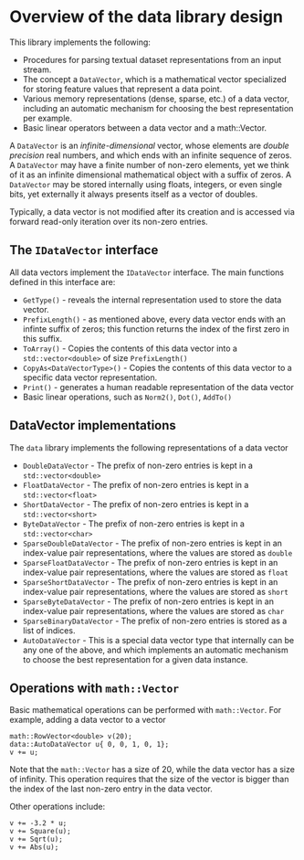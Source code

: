 # Overview of the data library design

This library implements the following:
* Procedures for parsing textual dataset representations from an input stream.
* The concept a `DataVector`, which is a mathematical vector specialized for storing feature values that represent a data point. 
* Various memory representations (dense, sparse, etc.) of a data vector, including an automatic mechanism for choosing the best representation per example.  
* Basic linear operators between a data vector and a math::Vector.  

A `DataVector` is an *infinite-dimensional* vector, whose elements are *double precision* real numbers, and which ends with an infinite sequence of zeros. A `DataVector` may have a finite number of non-zero elements, yet we think of it as an infinite dimensional mathematical object with a suffix of zeros. A `DataVector` may be stored internally using floats, integers, or even single bits, yet externally it always presents itself as a vector of doubles. 

Typically, a data vector is not modified after its creation and is accessed via forward read-only iteration over its non-zero entries. 

## The `IDataVector` interface
All data vectors implement the `IDataVector` interface. The main functions defined in this interface are:

* `GetType()` - reveals the internal representation used to store the data vector.
* `PrefixLength()` - as mentioned above, every data vector ends with an infinte suffix of zeros; this function returns the index of the first zero in this suffix. 
* `ToArray()` - Copies the contents of this data vector into a `std::vector<double>` of size `PrefixLength()`
* `CopyAs<DataVectorType>()` - Copies the contents of this data vector to a specific data vector representation. 
* `Print()` - generates a human readable representation of the data vector
* Basic linear operations, such as `Norm2()`, `Dot()`, `AddTo()`

## DataVector implementations
The `data` library implements the following representations of a data vector

* `DoubleDataVector` - The prefix of non-zero entries is kept in a `std::vector<double>`
* `FloatDataVector` - The prefix of non-zero entries is kept in a `std::vector<float>`
* `ShortDataVector` - The prefix of non-zero entries is kept in a `std::vector<short>`
* `ByteDataVector` - The prefix of non-zero entries is kept in a `std::vector<char>`
* `SparseDoubleDataVector` - The prefix of non-zero entries is kept in an index-value pair representations, where the values are stored as `double`
* `SparseFloatDataVector` - The prefix of non-zero entries is kept in an index-value pair representations, where the values are stored as `float`
* `SparseShortDataVector` - The prefix of non-zero entries is kept in an index-value pair representations, where the values are stored as `short`
* `SparseByteDataVector` - The prefix of non-zero entries is kept in an index-value pair representations, where the values are stored as `char`
* `SparseBinaryDataVector` - The prefix of non-zero entries is stored as a list of indices. 
* `AutoDataVector` - This is a special data vector type that internally can be any one of the above, and which implements an automatic mechanism to choose the best representation for a given data instance.

## Operations with `math::Vector`
Basic mathematical operations can be performed with `math::Vector`. For example, adding a data vector to a vector

    math::RowVector<double> v(20);
    data::AutoDataVector u{ 0, 0, 1, 0, 1};
    v += u;

Note that the `math::Vector` has a size of 20, while the data vector has a size of infinity. This operation requires that the size of the vector is bigger than the index of the last non-zero entry in the data vector.

Other operations include:

    v += -3.2 * u;
    v += Square(u);
    v += Sqrt(u);
    v += Abs(u);

